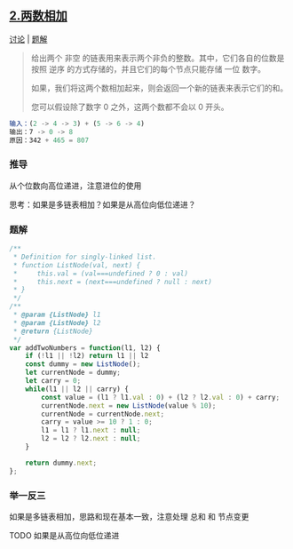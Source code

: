 ## [2.两数相加](https://leetcode-cn.com/problems/add-two-numbers/)

[讨论](https://leetcode-cn.com/problems/add-two-numbers/comments/) | [题解](https://leetcode-cn.com/problems/add-two-numbers/solution/)

> 给出两个 非空 的链表用来表示两个非负的整数。其中，它们各自的位数是按照 逆序 的方式存储的，并且它们的每个节点只能存储 一位 数字。
>
> 如果，我们将这两个数相加起来，则会返回一个新的链表来表示它们的和。
>
> 您可以假设除了数字 0 之外，这两个数都不会以 0 开头。

```js
输入：(2 -> 4 -> 3) + (5 -> 6 -> 4)
输出：7 -> 0 -> 8
原因：342 + 465 = 807
```

### 推导
从个位数向高位递进，注意进位的使用

思考：如果是多链表相加？如果是从高位向低位递进？

### 题解
```js
/**
 * Definition for singly-linked list.
 * function ListNode(val, next) {
 *     this.val = (val===undefined ? 0 : val)
 *     this.next = (next===undefined ? null : next)
 * }
 */
/**
 * @param {ListNode} l1
 * @param {ListNode} l2
 * @return {ListNode}
 */
var addTwoNumbers = function(l1, l2) {
    if (!l1 || !l2) return l1 || l2
    const dummy = new ListNode();
    let currentNode = dummy;
    let carry = 0;
    while(l1 || l2 || carry) {
        const value = (l1 ? l1.val : 0) + (l2 ? l2.val : 0) + carry;
        currentNode.next = new ListNode(value % 10);
        currentNode = currentNode.next;
        carry = value >= 10 ? 1 : 0;
        l1 = l1 ? l1.next : null;
        l2 = l2 ? l2.next : null;
    }

    return dummy.next;
};
```

### 举一反三
如果是多链表相加，思路和现在基本一致，注意处理 总和 和 节点变更

TODO 如果是从高位向低位递进